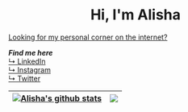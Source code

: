 <h1 align="center">
  Hi, I'm Alisha
</h1>

<a href="https://alishasoedamah.github.io/">Looking for my personal corner on the internet?</a>

***Find me here***
<br><a href="https://www.linkedin.com/in/alisha-soedamah/"> ↳ LinkedIn</a>
<br><a href="https://www.instagram.com/erratic_sense_of_being/"> ↳ Instagram</a>
<br><a href="https://twitter.com/AlishaSoedamah"> ↳ Twitter</a>

| <a href="https://github.com/anuraghazra/github-readme-stats"> <img align="center" alt="Alisha's github stats" src="https://github-readme-stats.vercel.app/api?username=alishasoedamah&show_icons=true&count_private=true&hide=stars"/></a> | <a href="https://github.com/anuraghazra/github-readme-stats"><img align="center" src="https://github-readme-stats.vercel.app/api/top-langs/?username=alishasoedamah&layout=compact&theme=nord)]https://github.com/alishasoedamah/github-readme-stats"> </a> |
| ------------- | ------------- |

